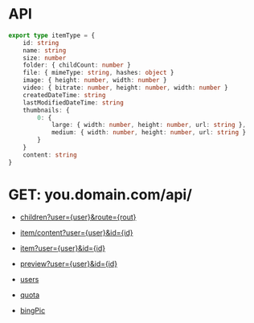# API

```ts
export type itemType = {
    id: string
    name: string
    size: number
    folder: { childCount: number }
    file: { mimeType: string, hashes: object }
    image: { height: number, width: number }
    video: { bitrate: number, height: number, width: number }
    createdDateTime: string
    lastModifiedDateTime: string
    thumbnails: {
        0: {
            large: { width: number, height: number, url: string },
            medium: { width: number, height: number, url: string }
        }
    }
    content: string
}
```

# GET: you.domain.com/api/

- [children?user={user}&route={rout}](children.md)

- [item/content?user={user}&id={id}](content.md)

- [item?user={user}&id={id}](item.md)

- [preview?user={user}&id={id}](preview.md)

- [users](users.md)

- [quota](quota.md)

- [bingPic](bingPic.md)
